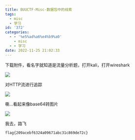 ```yaml
---
title: BUUCTF-Misc-数据包中的线索
tags:
  - misc
  - 学习
id: '372'
categories:
  - - '%e5%ad%a6%e4%b9%a0'
    - misc
  - - 学习
date: 2022-11-25 21:02:33
---
```


下载附件，看名字就知道是流量分析题，打开kali，打开wireshark

![](https://pic.niaoluo.top/%E7%BD%91%E7%AB%99%E8%B0%83%E7%94%A8/misc%E9%9C%80%E8%A6%81/%E5%B1%8F%E5%B9%95%E6%88%AA%E5%9B%BE%202022-11-25%20204838.jpg)

对HTTP流进行追踪

![](https://pic.niaoluo.top/%E7%BD%91%E7%AB%99%E8%B0%83%E7%94%A8/misc%E9%9C%80%E8%A6%81/%E5%B1%8F%E5%B9%95%E6%88%AA%E5%9B%BE%202022-11-25%20205120.jpg)

嘶...看起来像base64转图片

![](https://pic.niaoluo.top/%E7%BD%91%E7%AB%99%E8%B0%83%E7%94%A8/misc%E9%9C%80%E8%A6%81/%E5%B1%8F%E5%B9%95%E6%88%AA%E5%9B%BE%202022-11-25%20205808.jpg)

我去，路飞

```
flag{209acebf6324a09671abc31c869de72c}
```